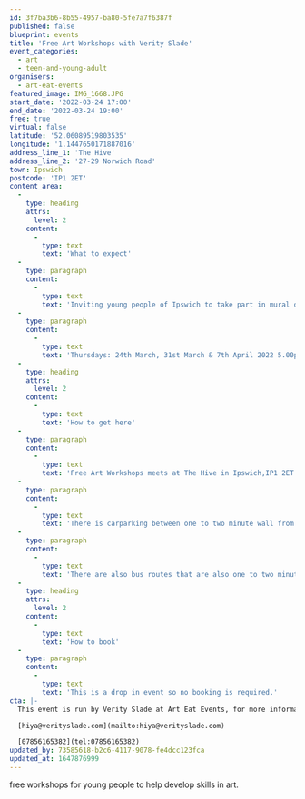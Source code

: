 ```yaml
---
id: 3f7ba3b6-8b55-4957-ba80-5fe7a7f6387f
published: false
blueprint: events
title: 'Free Art Workshops with Verity Slade'
event_categories:
  - art
  - teen-and-young-adult
organisers:
  - art-eat-events
featured_image: IMG_1668.JPG
start_date: '2022-03-24 17:00'
end_date: '2022-03-24 19:00'
free: true
virtual: false
latitude: '52.06089519803535'
longitude: '1.1447650171887016'
address_line_1: 'The Hive'
address_line_2: '27-29 Norwich Road'
town: Ipswich
postcode: 'IP1 2ET'
content_area:
  -
    type: heading
    attrs:
      level: 2
    content:
      -
        type: text
        text: 'What to expect'
  -
    type: paragraph
    content:
      -
        type: text
        text: 'Inviting young people of Ipswich to take part in mural design workshops with artist Verity Slade. No registration necessary, just come along!'
  -
    type: paragraph
    content:
      -
        type: text
        text: 'Thursdays: 24th March, 31st March & 7th April 2022 5.00pm - 7.00pm.'
  -
    type: heading
    attrs:
      level: 2
    content:
      -
        type: text
        text: 'How to get here'
  -
    type: paragraph
    content:
      -
        type: text
        text: 'Free Art Workshops meets at The Hive in Ipswich,IP1 2ET.'
  -
    type: paragraph
    content:
      -
        type: text
        text: 'There is carparking between one to two minute wall from the venue.'
  -
    type: paragraph
    content:
      -
        type: text
        text: 'There are also bus routes that are also one to two minute walk from the venue.'
  -
    type: heading
    attrs:
      level: 2
    content:
      -
        type: text
        text: 'How to book'
  -
    type: paragraph
    content:
      -
        type: text
        text: 'This is a drop in event so no booking is required.'
cta: |-
  This event is run by Verity Slade at Art Eat Events, for more information please get in touch via:

  [hiya@verityslade.com](mailto:hiya@verityslade.com)

  [07856165382](tel:07856165382)
updated_by: 73585618-b2c6-4117-9078-fe4dcc123fca
updated_at: 1647876999
---
```

free workshops for young people to help develop skills in art.